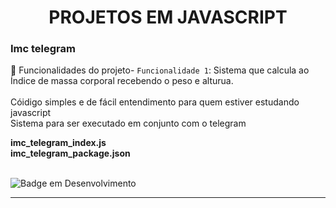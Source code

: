 <h1 align="center">PROJETOS EM JAVASCRIPT</h1>

<h3>Imc telegram</h3>

:hammer: Funcionalidades do projeto- `Funcionalidade 1`: Sistema que calcula ao Índice de massa corporal recebendo o peso e alturua.
<br><br>
Cóidigo simples e de fácil entendimento para quem estiver estudando javascript 
<br>
Sistema para ser executado em conjunto com o telegram

<b>imc_telegram_index.js</b>
<br>
<b>imc_telegram_package.json</b>
<br>
<br>
	
![Badge em Desenvolvimento](http://img.shields.io/static/v1?label=STATUS&message=%20CONCLUÍDO&color=GREEN&style=for-the-badge)

<hr>
